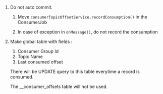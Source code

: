 1. Do not auto commit.
 
    1. Move ```consumerTopicOffsetService.recordConsumption()``` in the ConsumerJob 
    
    2. In case of exception in ```onMessage()```, do not record the consumption
    
2. Make global table with fields : 
    1. Consumer Group Id
    2. Topic Name
    3. Last consumed offset

    There will be UPDATE query to this table everytime a record is consumed.
    
    The __consumer_offsets table will not be used.